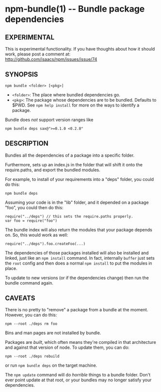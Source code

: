 npm-bundle(1) -- Bundle package dependencies
============================================

## EXPERIMENTAL

This is experimental functionality.  If you have thoughts about how it
should work, please post a comment at:
http://github.com/isaacs/npm/issues/issue/74

## SYNOPSIS

    npm bundle <folder> [<pkg>]

* `<folder>`:
  The place where bundled dependencies go.
* `<pkg>`:
  The package whose dependencies are to be bundled. Defaults to $PWD.
  See `npm help install` for more on the ways to identify a package.

Bundle does *not* support version ranges like

    npm bundle deps sax@">=0.1.0 <0.2.0"

## DESCRIPTION

Bundles all the dependencies of a package into a specific folder.

Furthermore, sets up an index.js in the folder that will shift it onto the
require.paths, and export the bundled modules.

For example, to install of your requirements into a "deps" folder,
you could do this:

    npm bundle deps

Assuming your code is in the "lib" folder, and it depended on a package
"foo", you could then do this:

    require("../deps") // this sets the require.paths properly.
    var foo = require("foo")

The bundle index will also return the modules that your package
depends on.  So, this would work as well:

    require("../deps").foo.createFoo(...)

The dependencies of those packages installed will also be installed and
linked, just like an `npm install` command.  In fact, internally `buffer`
just sets the `root` config and then does a normal `npm install` to put
the modules in place.

To update to new versions (or if the dependencies change) then run the
bundle command again.

## CAVEATS

There is no pretty to "remove" a package from a bundle at the moment.
However, you can do this:

    npm --root ./deps rm foo

Bins and man pages are not installed by bundle.

Packages are *built*, which often means they're compiled in that
architecture and against that version of node.  To update them, you can
do:

    npm --root ./deps rebuild

or run `npm bundle deps` on the target machine.

The `npm update` command will do *horrible* things to a bundle folder.
Don't ever point update at that root, or your bundles may no longer
satisfy your dependencies.

